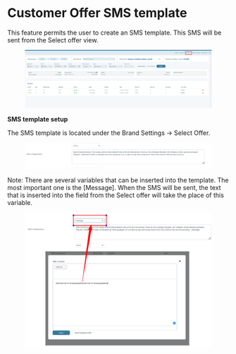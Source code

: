 # Customer Offer SMS template

This feature permits the user to create an SMS template. This SMS will be sent from the Select offer view.

<figure><img src="../.gitbook/assets/image (23) (1) (1) (1).png" alt=""><figcaption></figcaption></figure>

**SMS template setup**

The SMS template is located under the Brand Settings -> Select Offer.

<figure><img src="../.gitbook/assets/image (24) (1) (1) (1).png" alt=""><figcaption></figcaption></figure>

Note: There are several variables that can be inserted into the template. The most important one is the \[Message]. When the SMS will be sent, the text that is inserted into the field from the Select offer will take the place of this variable.

<figure><img src="../.gitbook/assets/image (25) (1) (1) (1).png" alt=""><figcaption></figcaption></figure>
